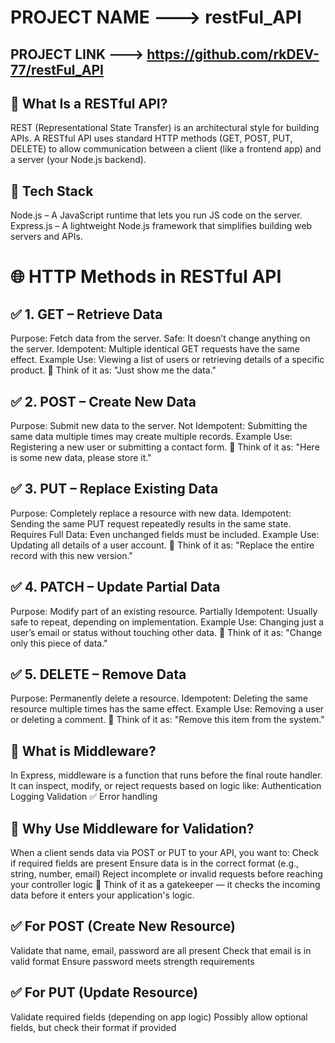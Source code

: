 # PROJECT NAME ---> restFul_API

## PROJECT LINK --->  https://github.com/rkDEV-77/restFul_API


## 🔧 What Is a RESTful API?
REST (Representational State Transfer) is an architectural style for building APIs.
A RESTful API uses standard HTTP methods (GET, POST, PUT, DELETE) to allow communication between a client (like a frontend app) and a server (your Node.js backend).


## 🧱 Tech Stack
Node.js – A JavaScript runtime that lets you run JS code on the server.
Express.js – A lightweight Node.js framework that simplifies building web servers and APIs.

# 🌐 HTTP Methods in RESTful API

## ✅ 1. GET – Retrieve Data
Purpose: Fetch data from the server.
Safe: It doesn’t change anything on the server.
Idempotent: Multiple identical GET requests have the same effect.
Example Use: Viewing a list of users or retrieving details of a specific product.
🧠 Think of it as: "Just show me the data."

## ✅ 2. POST – Create New Data
Purpose: Submit new data to the server.
Not Idempotent: Submitting the same data multiple times may create multiple records.
Example Use: Registering a new user or submitting a contact form.
🧠 Think of it as: "Here is some new data, please store it."


## ✅ 3. PUT – Replace Existing Data
Purpose: Completely replace a resource with new data.
Idempotent: Sending the same PUT request repeatedly results in the same state.
Requires Full Data: Even unchanged fields must be included.
Example Use: Updating all details of a user account.
🧠 Think of it as: "Replace the entire record with this new version."


## ✅ 4. PATCH – Update Partial Data
Purpose: Modify part of an existing resource.
Partially Idempotent: Usually safe to repeat, depending on implementation.
Example Use: Changing just a user’s email or status without touching other data.
🧠 Think of it as: "Change only this piece of data."


## ✅ 5. DELETE – Remove Data
Purpose: Permanently delete a resource.
Idempotent: Deleting the same resource multiple times has the same effect.
Example Use: Removing a user or deleting a comment.
🧠 Think of it as: "Remove this item from the system."


## 🧠 What is Middleware?
In Express, middleware is a function that runs before the final route handler. It can inspect, modify, or reject requests based on logic like:
Authentication
Logging
Validation ✅
Error handling


## 🎯 Why Use Middleware for Validation?
When a client sends data via POST or PUT to your API, you want to:
Check if required fields are present
Ensure data is in the correct format (e.g., string, number, email)
Reject incomplete or invalid requests before reaching your controller logic
🧠 Think of it as a gatekeeper — it checks the incoming data before it enters your application's logic.

## ✅ For POST (Create New Resource)
Validate that name, email, password are all present
Check that email is in valid format
Ensure password meets strength requirements


## ✅ For PUT (Update Resource)
Validate required fields (depending on app logic)
Possibly allow optional fields, but check their format if provided




